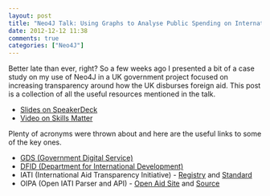 ```yaml
---
layout: post
title: "Neo4J Talk: Using Graphs to Analyse Public Spending on International Development"
date: 2012-12-12 11:38
comments: true
categories: ["Neo4J"]
---
```


Better late than ever, right?  So a few weeks ago I presented a bit of a case study on my use of Neo4J in a UK government project focused on increasing transparency around how the UK disburses foreign aid.  This post is a collection of all the useful resources mentioned in the talk.

- [Slides on SpeakerDeck](https://speakerdeck.com/kouphax/neo4j-a-case-study)
- [Video on Skills Matter](http://skillsmatter.com/podcast/nosql/using-graphs-to-analyse-public-spending-on-international-development)

Plenty of acronyms were thrown about and here are the useful links to some of the key ones.

- [GDS (Government Digital Service)](http://digital.cabinetoffice.gov.uk/category/gds/)
- [DFID (Department for International Development)](http://www.dfid.gov.uk/)
- IATI (International Aid Transparency Initiative) - [Registry](http://iatiregistry.org/) and [Standard](iatistandard.org)
- OIPA (Open IATI Parser and API) - [Open Aid Site](http://oipa.openaidsearch.org/api/v2/) and [Source](https://github.com/openaid-IATI/OIPA-V2)

